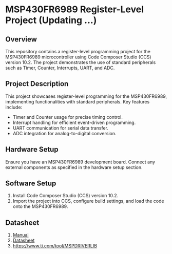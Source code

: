 # MSP430FR6989 Register-Level Project (Updating ...)

## Overview

This repository contains a register-level programming project for the MSP430FR6989 microcontroller using Code Composer Studio (CCS) version 10.2. The project demonstrates the use of standard peripherals such as Timer, Counter, Interrupts, UART, and ADC.

## Project Description

This project showcases register-level programming for the MSP430FR6989, implementing functionalities with standard peripherals. Key features include:

- Timer and Counter usage for precise timing control.
- Interrupt handling for efficient event-driven programming.
- UART communication for serial data transfer.
- ADC integration for analog-to-digital conversion.

## Hardware Setup

Ensure you have an MSP430FR6989 development board. Connect any external components as specified in the hardware setup section.

## Software Setup

1. Install Code Composer Studio (CCS) version 10.2.
2. Import the project into CCS, configure build settings, and load the code onto the MSP430FR6989.

## Datasheet
1. [Manual](https://www.ti.com/lit/ug/slau367p/slau367p.pdf?ts=1700837997376&ref_url=https%253A%252F%252Fwww.bing.com%252F)
2. [Datasheet](https://software-dl.ti.com/msp430/msp430_public_sw/mcu/msp430/MSP-EXP430FR6989/latest/index_FDS.html)
3. https://www.ti.com/tool/MSPDRIVERLIB
